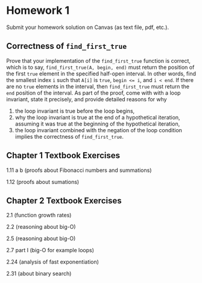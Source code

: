 # Homework 1

Submit your homework solution on Canvas (as text file, pdf, etc.).

## Correctness of `find_first_true`

Prove that your implementation of the `find_first_true` function is
correct, which is to say, `find_first_true(A, begin, end)` must return
the position of the first `true` element in the specified half-open
interval. In other words, find the smallest index `i` such that `A[i]`
is `true`, `begin <= i`, and `i < end`.  If there are no `true`
elements in the interval, then `find_first_true` must return the `end`
position of the interval.  As part of the proof, come with with a loop
invariant, state it precisely, and provide detailed reasons for why

1. the loop invariant is true before the loop begins,
2. why the loop invariant is true at the end of a hypothetical
   iteration, assuming it was true at the beginning of the
   hypothetical iteration,
3. the loop invariant combined with the negation of the loop condition
   implies the correctness of `find_first_true`.

## Chapter 1 Textbook Exercises

1.11 a b (proofs about Fibonacci numbers and summations)

1.12  (proofs about sumations)


## Chapter 2 Textbook Exercises

2.1 (function growth rates)

2.2 (reasoning about big-O)

2.5 (reasoning about big-O)

2.7 part I (big-O for example loops)

2.24 (analysis of fast exponentiation)

2.31 (about binary search)
